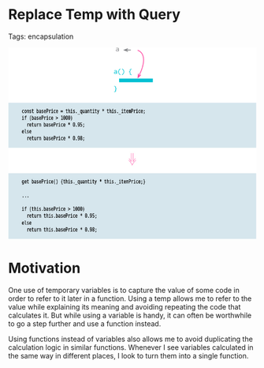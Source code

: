 # Replace Temp with Query

Tags: encapsulation

![](img.png)

# Motivation

One use of temporary variables is to capture the value of some code in order to refer to it later in a function. Using a temp allows me to refer to the value while explaining its meaning and avoiding repeating the code that calculates it. But while using a variable is handy, it can often be worthwhile to go a step further and use a function instead.

Using functions instead of variables also allows me to avoid duplicating the calculation logic in similar functions. Whenever I see variables calculated in the same way in different places, I look to turn them into a single function.